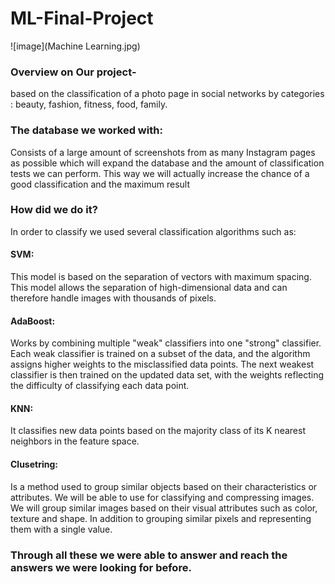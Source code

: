 # ML-Final-Project
![image](Machine Learning.jpg)

### Overview on Our project-
based on the classification of a photo page in social networks by categories : beauty, fashion, fitness, food, family.

### The database we worked with:
Consists of a large amount of screenshots from as many Instagram pages as possible which will expand the database and the amount of classification tests we can perform. This way we will actually increase the chance of a good classification and the maximum result

### How did we do it?
In order to classify we used several classification algorithms such as: 

#### SVM: 
This model is based on the separation of vectors with maximum spacing. This model allows the separation of high-dimensional data and can therefore handle images with thousands of pixels.
#### AdaBoost: 
Works by combining multiple "weak" classifiers into one "strong" classifier. Each weak classifier is trained on a subset of the data, and the algorithm assigns higher weights to the misclassified data points. The next weakest classifier is then trained on the updated data set, with the weights reflecting the difficulty of classifying each data point.
#### KNN:  
It classifies new data points based on the majority class of its K nearest neighbors in the feature space.
#### Clusetring:
Is a method used to group similar objects based on their characteristics or attributes. We will be able to use for classifying and compressing images. We will group similar images based on their visual attributes such as color, texture and shape. In addition to grouping similar pixels and representing them with a single value.

### Through all these we were able to answer and reach the answers we were looking for before.
